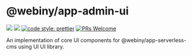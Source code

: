 # @webiny/app-admin-ui
[![](https://img.shields.io/npm/dw/@webiny/app-admin-ui.svg)](https://www.npmjs.com/package/@webiny/app-admin-ui) 
[![](https://img.shields.io/npm/v/@webiny/app-admin-ui.svg)](https://www.npmjs.com/package/@webiny/app-admin-ui)
[![code style: prettier](https://img.shields.io/badge/code_style-prettier-ff69b4.svg?style=flat-square)](https://github.com/prettier/prettier)
[![PRs Welcome](https://img.shields.io/badge/PRs-welcome-brightgreen.svg?style=flat-square)](http://makeapullrequest.com)

An implementation of core UI components for @webiny/app-serverless-cms using UI UI library. 
